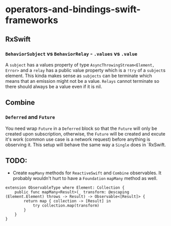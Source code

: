 # operators-and-bindings-swift-frameworks

## RxSwift
### `BehaviorSubject` vs `BehaviorRelay` - `.values` vs `.value`
A `subject` has a values property of type `AsyncThrowingStream<Element, Error>` and a `relay` has a public value property which is a `!try` of a `subject`s element. This kinda makes sense as `subjects` can be terminate which means that an emission might not be a value. `Relays` cannot terminate so there should always be a value even if it is nil.


## Combine
### `Deferred` and `Future`
You need wrap `Future` in a `Deferred` block so that the `Future` will only be created upon subscription, otherwise, the `Future` will be created and excute it's work (common use case is a network request) before anything is observing it. This setup will behave the same way a `Single` does in `RxSwift.


## TODO:
- Create `mapMany` methods for `ReactiveSwift` and `Combine` observables. It probably wouldn't hurt to have a `Foundation` `mapMany` method as well.
```
extension ObservableType where Element: Collection {
    public func mapMany<Result>(_ transform: @escaping (Element.Element) throws -> Result) -> Observable<[Result]> {
        return map { collection -> [Result] in
            try collection.map(transform)
        }
    }
}
```
